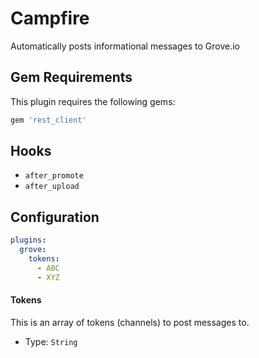 Campfire
========
Automatically posts informational messages to Grove.io

Gem Requirements
----------------
This plugin requires the following gems:

```ruby
gem 'rest_client'
```

Hooks
-----
- `after_promote`
- `after_upload`

Configuration
-------------
```yaml
plugins:
  grove:
    tokens:
      - ABC
      - XYZ
```

#### Tokens
This is an array of tokens (channels) to post messages to.

- Type: `String`
